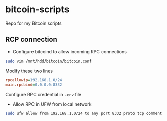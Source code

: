 # bitcoin-scripts
Repo for my Bitcoin scripts

## RCP connection

- Configure bitcoind to allow incoming RPC connections

```bash
sudo vim /mnt/hdd/bitcoin/bitcoin.conf
```

Modify these two lines

```ini
rpcallowip=192.168.1.0/24
main.rpcbind=0.0.0.0:8332
```

Configure RPC credential in `.env` file

- Allow RPC in UFW from local network

```bash
sudo ufw allow from 192.168.1.0/24 to any port 8332 proto tcp comment 'Allow Bitcoin RPC from local network' && sudo ufw reload
```
